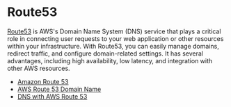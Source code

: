 # Route53

[Route53](https://aws.amazon.com/route53/) is AWS's Domain Name System (DNS) service that plays a critical role in connecting user requests to your web application or other resources within your infrastructure. With Route53, you can easily manage domains, redirect traffic, and configure domain-related settings. It has several advantages, including high availability, low latency, and integration with other AWS resources.

- [Amazon Route 53](https://www.youtube.com/watch?v=RGWgfhZByAI)
- [AWS Route 53 Domain Name](https://www.youtube.com/watch?v=jDz4j_kkyLA)
- [DNS with AWS Route 53](https://www.youtube.com/watch?v=yRIY7BJohfo&t=2s)
